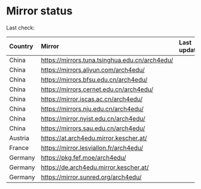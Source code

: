 <script src="./time.js"></script>
# Mirror status
Last check: <script type="text/javascript">localize(1732004980.8571439);</script>

|Country|Mirror|Last update|
|:------|:-----|:----------|
|China|https://mirrors.tuna.tsinghua.edu.cn/arch4edu/|<script type="text/javascript">localize(1731955353);</script>|
|China|https://mirrors.aliyun.com/arch4edu/|<script type="text/javascript">localize(1731955353);</script>|
|China|https://mirrors.bfsu.edu.cn/arch4edu/|<script type="text/javascript">localize(1731955353);</script>|
|China|https://mirrors.cernet.edu.cn/arch4edu/|<script type="text/javascript">localize(1731955353);</script>|
|China|https://mirror.iscas.ac.cn/arch4edu/|<script type="text/javascript">localize(1731955353);</script>|
|China|https://mirrors.nju.edu.cn/arch4edu/|<script type="text/javascript">localize(1731912347);</script>|
|China|https://mirror.nyist.edu.cn/arch4edu/|<script type="text/javascript">localize(1731955353);</script>|
|China|https://mirrors.sau.edu.cn/arch4edu/|<script type="text/javascript">localize(1729319991);</script>|
|Austria|https://at.arch4edu.mirror.kescher.at/|<script type="text/javascript">localize(1731955353);</script>|
|France|https://mirror.lesviallon.fr/arch4edu/|<script type="text/javascript">localize(1731955353);</script>|
|Germany|https://pkg.fef.moe/arch4edu/|<script type="text/javascript">localize(1731955353);</script>|
|Germany|https://de.arch4edu.mirror.kescher.at/|<script type="text/javascript">localize(1731955353);</script>|
|Germany|https://mirror.sunred.org/arch4edu/|<script type="text/javascript">localize(1731955353);</script>|

<script src="./tablefilter/tablefilter.js"></script>
<script src="./table.js"></script>